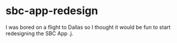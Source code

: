 # sbc-app-redesign
I was bored on a flight to Dallas so I thought it would be fun to start redesigning the SBC App .j.
